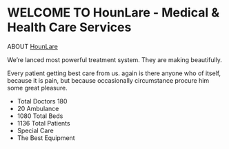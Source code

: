 # WELCOME TO HounLare - Medical & Health Care Services

ABOUT [HounLare](https://hounlare.web.app/)

We’re lanced most powerful treatment system. They are making beautifully.

Every patient getting best care from us. again is there anyone who of itself, because it is pain, but because occasionally circumstance procure him some great pleasure.

* Total Doctors 180
* 20 Ambulance
* 1080 Total Beds
* 1136 Total Patients
* Special Care 
* The Best Equipment